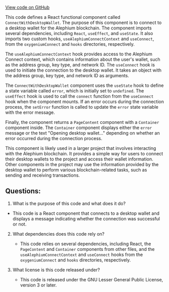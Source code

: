 [View code on GitHub](https://github.com/oxygenium/oxygenium-web3/packages/web3-react/src/components/ConnectModal/ConnectWithDesktopWallet.tsx)

This code defines a React functional component called `ConnectWithDesktopWallet`. The purpose of this component is to connect to a desktop wallet for the Alephium blockchain. The component imports several dependencies, including `React`, `useEffect`, and `useState`. It also imports two custom hooks, `useAlephiumConnectContext` and `useConnect`, from the `oxygeniumConnect` and `hooks` directories, respectively.

The `useAlephiumConnectContext` hook provides access to the Alephium Connect context, which contains information about the user's wallet, such as the address group, key type, and network ID. The `useConnect` hook is used to initiate the connection to the desktop wallet. It takes an object with the address group, key type, and network ID as arguments.

The `ConnectWithDesktopWallet` component uses the `useState` hook to define a state variable called `error`, which is initially set to `undefined`. The `useEffect` hook is used to call the `connect` function from the `useConnect` hook when the component mounts. If an error occurs during the connection process, the `setError` function is called to update the `error` state variable with the error message.

Finally, the component returns a `PageContent` component with a `Container` component inside. The `Container` component displays either the `error` message or the text "Opening desktop wallet..." depending on whether an error occurred during the connection process.

This component is likely used in a larger project that involves interacting with the Alephium blockchain. It provides a simple way for users to connect their desktop wallets to the project and access their wallet information. Other components in the project may use the information provided by the desktop wallet to perform various blockchain-related tasks, such as sending and receiving transactions.
## Questions: 
 1. What is the purpose of this code and what does it do?
   - This code is a React component that connects to a desktop wallet and displays a message indicating whether the connection was successful or not.

2. What dependencies does this code rely on?
   - This code relies on several dependencies, including React, the `PageContent` and `Container` components from other files, and the `useAlephiumConnectContext` and `useConnect` hooks from the `oxygeniumConnect` and `hooks` directories, respectively.

3. What license is this code released under?
   - This code is released under the GNU Lesser General Public License, version 3 or later.